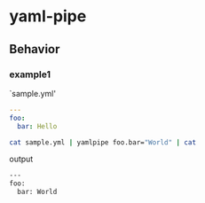 # yaml-pipe

## Behavior

### example1

`sample.yml'

```yml
---
foo:
  bar: Hello
````

```sh
cat sample.yml | yamlpipe foo.bar="World" | cat
```

output

```txt
---
foo:
  bar: World
```
